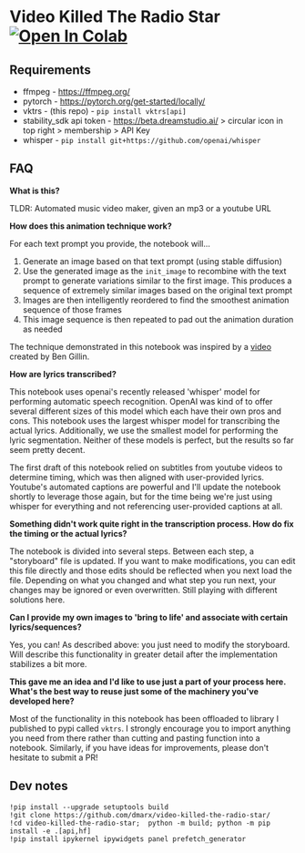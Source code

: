 # Video Killed The Radio Star [![Open In Colab](https://colab.research.google.com/assets/colab-badge.svg)](https://colab.research.google.com/github/dmarx/video-killed-the-radio-star/blob/main/Video_Killed_The_Radio_Star_Defusion.ipynb)



## Requirements

* ffmpeg - https://ffmpeg.org/
* pytorch - https://pytorch.org/get-started/locally/
* vktrs - (this repo) - `pip install vktrs[api]`
* stability_sdk api token - https://beta.dreamstudio.ai/ > circular icon in top right > membership > API Key
* whisper - `pip install git+https://github.com/openai/whisper`

## FAQ

**What is this?**

TLDR: Automated music video maker, given an mp3 or a youtube URL

**How does this animation technique work?**

For each text prompt you provide, the notebook will...

1. Generate an image based on that text prompt (using stable diffusion)
2. Use the generated image as the `init_image` to recombine with the text prompt to generate variations similar to the first image. This produces a sequence of extremely similar images based on the original text prompt
3. Images are then intelligently reordered to find the smoothest animation sequence of those frames
3. This image sequence is then repeated to pad out the animation duration as needed

The technique demonstrated in this notebook was inspired by a [video](https://www.youtube.com/watch?v=WJaxFbdjm8c) created by Ben Gillin.

**How are lyrics transcribed?**

This notebook uses openai's recently released 'whisper' model for performing automatic speech recognition. 
OpenAI was kind of to offer several different sizes of this model which each have their own pros and cons. 
This notebook uses the largest whisper model for transcribing the actual lyrics. Additionally, we use the 
smallest model for performing the lyric segmentation. Neither of these models is perfect, but the results 
so far seem pretty decent.

The first draft of this notebook relied on subtitles from youtube videos to determine timing, which was
then aligned with user-provided lyrics. Youtube's automated captions are powerful and I'll update the
notebook shortly to leverage those again, but for the time being we're just using whisper for everything
and not referencing user-provided captions at all.

**Something didn't work quite right in the transcription process. How do fix the timing or the actual lyrics?**

The notebook is divided into several steps. Between each step, a "storyboard" file is updated. If you want to
make modifications, you can edit this file directly and those edits should be reflected when you next load the
file. Depending on what you changed and what step you run next, your changes may be ignored or even overwritten.
Still playing with different solutions here.

**Can I provide my own images to 'bring to life' and associate with certain lyrics/sequences?**

Yes, you can! As described above: you just need to modify the storyboard. Will describe this functionality in
greater detail after the implementation stabilizes a bit more.

**This gave me an idea and I'd like to use just a part of your process here. What's the best way to reuse just some of the machinery you've developed here?**

Most of the functionality in this notebook has been offloaded to library I published to pypi called `vktrs`. I strongly encourage you to import anything you need 
from there rather than cutting and pasting function into a notebook. Similarly, if you have ideas for improvements, please don't hesitate to submit a PR!

## Dev notes


```
!pip install --upgrade setuptools build
!git clone https://github.com/dmarx/video-killed-the-radio-star/
!cd video-killed-the-radio-star;  python -m build; python -m pip install -e .[api,hf]
!pip install ipykernel ipywidgets panel prefetch_generator
```
